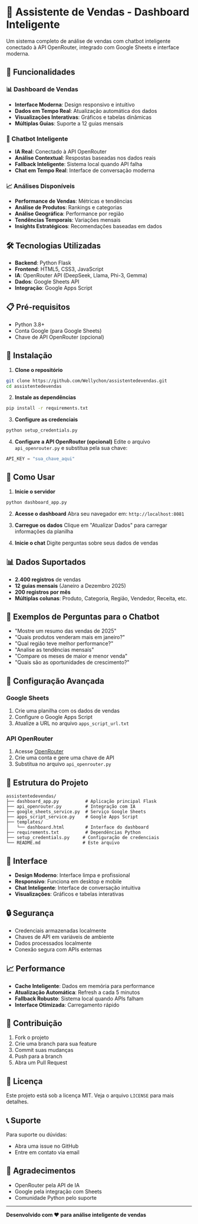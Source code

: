 # 🤖 Assistente de Vendas - Dashboard Inteligente

Um sistema completo de análise de vendas com chatbot inteligente conectado à API OpenRouter, integrado com Google Sheets e interface moderna.

## 🚀 Funcionalidades

### 📊 Dashboard de Vendas
- **Interface Moderna**: Design responsivo e intuitivo
- **Dados em Tempo Real**: Atualização automática dos dados
- **Visualizações Interativas**: Gráficos e tabelas dinâmicas
- **Múltiplas Guias**: Suporte a 12 guias mensais

### 🤖 Chatbot Inteligente
- **IA Real**: Conectado à API OpenRouter
- **Análise Contextual**: Respostas baseadas nos dados reais
- **Fallback Inteligente**: Sistema local quando API falha
- **Chat em Tempo Real**: Interface de conversação moderna

### 📈 Análises Disponíveis
- **Performance de Vendas**: Métricas e tendências
- **Análise de Produtos**: Rankings e categorias
- **Análise Geográfica**: Performance por região
- **Tendências Temporais**: Variações mensais
- **Insights Estratégicos**: Recomendações baseadas em dados

## 🛠️ Tecnologias Utilizadas

- **Backend**: Python Flask
- **Frontend**: HTML5, CSS3, JavaScript
- **IA**: OpenRouter API (DeepSeek, Llama, Phi-3, Gemma)
- **Dados**: Google Sheets API
- **Integração**: Google Apps Script

## 📋 Pré-requisitos

- Python 3.8+
- Conta Google (para Google Sheets)
- Chave de API OpenRouter (opcional)

## 🚀 Instalação

1. **Clone o repositório**
```bash
git clone https://github.com/Wellychon/assistentedevendas.git
cd assistentedevendas
```

2. **Instale as dependências**
```bash
pip install -r requirements.txt
```

3. **Configure as credenciais**
```bash
python setup_credentials.py
```

4. **Configure a API OpenRouter (opcional)**
Edite o arquivo `api_openrouter.py` e substitua pela sua chave:
```python
API_KEY = "sua_chave_aqui"
```

## 🎯 Como Usar

1. **Inicie o servidor**
```bash
python dashboard_app.py
```

2. **Acesse o dashboard**
Abra seu navegador em: `http://localhost:8081`

3. **Carregue os dados**
Clique em "Atualizar Dados" para carregar informações da planilha

4. **Inicie o chat**
Digite perguntas sobre seus dados de vendas

## 📊 Dados Suportados

- **2.400 registros** de vendas
- **12 guias mensais** (Janeiro a Dezembro 2025)
- **200 registros por mês**
- **Múltiplas colunas**: Produto, Categoria, Região, Vendedor, Receita, etc.

## 🤖 Exemplos de Perguntas para o Chatbot

- "Mostre um resumo das vendas de 2025"
- "Quais produtos venderam mais em janeiro?"
- "Qual região teve melhor performance?"
- "Analise as tendências mensais"
- "Compare os meses de maior e menor venda"
- "Quais são as oportunidades de crescimento?"

## 🔧 Configuração Avançada

### Google Sheets
1. Crie uma planilha com os dados de vendas
2. Configure o Google Apps Script
3. Atualize a URL no arquivo `apps_script_url.txt`

### API OpenRouter
1. Acesse [OpenRouter](https://openrouter.ai/)
2. Crie uma conta e gere uma chave de API
3. Substitua no arquivo `api_openrouter.py`

## 📁 Estrutura do Projeto

```
assistentedevendas/
├── dashboard_app.py          # Aplicação principal Flask
├── api_openrouter.py         # Integração com IA
├── google_sheets_service.py  # Serviço Google Sheets
├── apps_script_service.py    # Google Apps Script
├── templates/
│   └── dashboard.html        # Interface do dashboard
├── requirements.txt          # Dependências Python
├── setup_credentials.py     # Configuração de credenciais
└── README.md                # Este arquivo
```

## 🎨 Interface

- **Design Moderno**: Interface limpa e profissional
- **Responsivo**: Funciona em desktop e mobile
- **Chat Inteligente**: Interface de conversação intuitiva
- **Visualizações**: Gráficos e tabelas interativas

## 🔒 Segurança

- Credenciais armazenadas localmente
- Chaves de API em variáveis de ambiente
- Dados processados localmente
- Conexão segura com APIs externas

## 📈 Performance

- **Cache Inteligente**: Dados em memória para performance
- **Atualização Automática**: Refresh a cada 5 minutos
- **Fallback Robusto**: Sistema local quando APIs falham
- **Interface Otimizada**: Carregamento rápido

## 🤝 Contribuição

1. Fork o projeto
2. Crie uma branch para sua feature
3. Commit suas mudanças
4. Push para a branch
5. Abra um Pull Request

## 📄 Licença

Este projeto está sob a licença MIT. Veja o arquivo `LICENSE` para mais detalhes.

## 📞 Suporte

Para suporte ou dúvidas:
- Abra uma issue no GitHub
- Entre em contato via email

## 🎉 Agradecimentos

- OpenRouter pela API de IA
- Google pela integração com Sheets
- Comunidade Python pelo suporte

---

**Desenvolvido com ❤️ para análise inteligente de vendas**